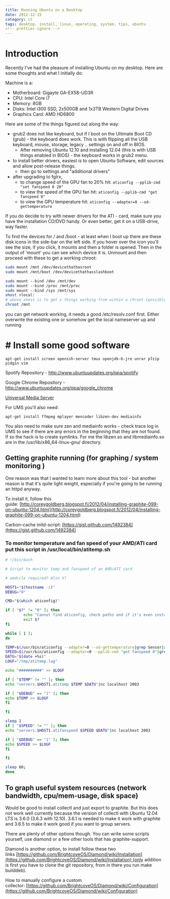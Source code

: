 ```yaml
---
title: Running Ubuntu on a Desktop
date: 2012-12-15
category: it
tags: desktop, install, linux, operating, system, tips, ubuntu
<!-- prettier-ignore -->
---
```


# Introduction

Recently I've had the pleasure of installing Ubuntu on my desktop. Here are some thoughts and what I initially do:

Machine is a:

- Motherboard: Gigayte GA-EX58-UD3R
- CPU: Intel Core i7
- Memory: 8GB
- Disks: Intel i300 SSD, 2x500GB and 1x3TB Western Digital Drives
- Graphics Card: AMD HD6800

Here are some of the things figured out along the way:

- grub2 does not like keyboard, but if I boot on the Ultimate Boot CD (grub) - the keyboard does work. This is with flipping all the USB keyboard, mouse, storage, legacy .. settings on and off in BIOS.
  - After removing Ubuntu 12.10 and installing 12.04 (this is with USB things enabled in BIOS) - the keyboard works in grub2 menu.
- to install better drivers, easiest is to open Ubuntu Software, edit sources and allow post-release things.
  - then go to settings and "additional drivers"
- after upgrading to fglrx,
  - to change speed of the GPU fan to 20% hit: `aticonfig --pplib-cmd "set fanspeed 0 20"`
  - to view the speed of the GPU fan hit: `aticonfig --pplib-cmd "get fanspeed 0"`
  - to view the GPU temperature hit: `aticonfig --adapter=0 --od-gettemperature`

If you do decide to try with newer drivers for the ATI - card, make sure you have the installation CD/DVD handy. Or even better, get it on a USB-drive, way faster.

To find the devices for / and /boot - at least when I boot up there are these disk icons in the side-bar on the left side. If you hover over the icon you'll see the size, if you click, it mounts and then a folder is opened. Then in the output of 'mount' you can see which device it is. Unmount and then proceed with these to get a working chroot:

```bash
sudo mount /mnt /dev/devicethathasroot
sudo mount /mnt/boot /dev/devicethathasslashboot

sudo mount ‐‐bind /dev /mnt/dev
sudo mount ‐‐bind /proc /mnt/proc
sudo mount ‐‐bind /sys /mnt/sys
xhost +local:
# above xhost is to get x things working from within a chroot (possibly unsafe?)
chroot /mnt
```

you can get network working, it needs a good /etc/resolv.conf first. Either overwrite the existing one or somehow get the local nameserver up and running

# # Install some good software

`apt-get install screen openssh-server tmux openjdk-6-jre unrar p7zip pidgin vim`

Spotify Repository - <http://www.ubuntuupdates.org/ppa/spotify>

Google Chrome Repository - <http://www.ubuntuupdates.org/ppa/google_chrome>

[Universal Media Server](http://www.universalmediaserver.com/ "fork of ps3 media server")

For UMS you'll also need:

`apt-get install ffmpeg mplayer mencoder libzen-dev mediainfo`

You also need to make sure zen and mediainfo works - check trace log in UMS to see if there are any errors in the beginning that they are not found. If so the hack is to create symlinks. For me the libzen.so and libmediainfo.so are in the /usr/lib/x86_64-linux-gnu/ directory.

## Getting graphite running (for graphing / system monitoring )

One reason was that I wanted to learn more about this tool - but another reason is that it's quite light weight, especially if you're going to be running an httpd anyway.

To install it, follow this guide: [http://coreygoldberg.blogspot.fi/2012/04/installing-graphite-099-on-ubuntu-1204.html](http://coreygoldberg.blogspot.fi/2012/04/installing-graphite-099-on-ubuntu-1204.html)

Carbon-cache initd-script: [https://gist.github.com/1492384](https://gist.github.com/1492384)

### To monitor temperature and fan speed of your AMD/ATI card put this script in /usr/local/bin/atitemp.sh

```bash
# !/bin/bash

# Script to monitor temp and fanspeed of an AMD/ATI card

# amdccle required? Also X?

HOST1="$(hostname -s)"
DEBUG="0"

CMD="$(which aticonfig)"

if [ "$?" != "0" ]; then
        echo "Cannot find aticonfig, check paths and if it's even installed."
        exit $?
fi

while [ 1 ];
do

TEMP=$(/usr/bin/aticonfig --adapter=0 --od-gettemperature|grep Sensor|awk '{print $5}'|sed -e 's/\.00//')
SPEED=$(/usr/bin/aticonfig --adapter=0 --pplib-cmd "get fanspeed 0"|grep Result|awk '{print $4}'|tr -d "%")
DATU="$(date +%s)"
LOGF="/tmp/atitemp.log"

echo "##########" >> $LOGF

if [ "$TEMP" != "" ]; then
echo "servers.$HOST1.atitemp $TEMP $DATU"|nc localhost 2003

if [ "$DEBUG" == "1" ]; then
echo $TEMP >> $LOGF
fi

fi

sleep 1
if [ "$SPEED" != "" ]; then
echo "servers.$HOST1.atifanspeed $SPEED $DATU"|nc localhost 2003

if [ "$DEBUG" == "1" ]; then
echo $SPEED >> $LOGF
fi

fi

sleep 60;
done
```

## To graph useful system resources (network bandwidth, cpu/mem-usage, disk space)

Would be good to install collectl and just export to graphite. But this does not work well currently because the version of collectl with Ubuntu 12.04 LTS is 3.6.0 (3.6.3 with 12.10). 3.6.1 is needed to make it work with graphite and 3.6.5 to make it work good if you want to group servers.

There are plenty of other options though. You can write some scripts yourself, use diamond or a few other tools that has graphite-support.

Diamond is another option, to install follow these two links [https://github.com/BrightcoveOS/Diamond/wiki/Installation](https://github.com/BrightcoveOS/Diamond/wiki/Installation) (only addition is first you have to clone the git repository, from in there you run make builddeb).

How to manually configure a custom collector: [https://github.com/BrightcoveOS/Diamond/wiki/Configuration](https://github.com/BrightcoveOS/Diamond/wiki/Configuration)
